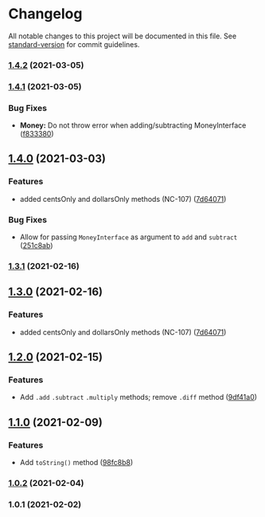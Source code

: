# Changelog

All notable changes to this project will be documented in this file. See [standard-version](https://github.com/conventional-changelog/standard-version) for commit guidelines.

### [1.4.2](https://github.com/ailohq/money/compare/v1.4.1...v1.4.2) (2021-03-05)

### [1.4.1](https://github.com/ailohq/money/compare/v1.4.0...v1.4.1) (2021-03-05)


### Bug Fixes

* **Money:** Do not throw error when adding/subtracting MoneyInterface ([f833380](https://github.com/ailohq/money/commit/f83338048c82a00d04e7900f2fb82cd888c00433))

## [1.4.0](https://github.com/ailohq/money/compare/v1.2.0...v1.4.0) (2021-03-03)


### Features

* added centsOnly and dollarsOnly methods (NC-107) ([7d64071](https://github.com/ailohq/money/commit/7d640713028809448bd9b2dccdba0bfe7e9b3560))


### Bug Fixes

* Allow for passing `MoneyInterface` as argument to `add` and `subtract` ([251c8ab](https://github.com/ailohq/money/commit/251c8aba4e076147f0afdbbe38dde0d7148579b1))

### [1.3.1](https://github.com/ailohq/money/compare/v1.3.0...v1.3.1) (2021-02-16)

## [1.3.0](https://github.com/ailohq/money/compare/v1.2.0...v1.3.0) (2021-02-16)


### Features

* added centsOnly and dollarsOnly methods (NC-107) ([7d64071](https://github.com/ailohq/money/commit/7d640713028809448bd9b2dccdba0bfe7e9b3560))

## [1.2.0](https://github.com/ailohq/money/compare/v1.1.0...v1.2.0) (2021-02-15)


### Features

* Add `.add` `.subtract` `.multiply` methods; remove `.diff` method ([9df41a0](https://github.com/ailohq/money/commit/9df41a0a522ce90121b863ebb9025ae98749971d))

## [1.1.0](https://github.com/ailohq/money/compare/v1.0.2...v1.1.0) (2021-02-09)


### Features

* Add `toString()` method ([98fc8b8](https://github.com/ailohq/money/commit/98fc8b8ce83a046c10b50882342cc3b524b080a1))

### [1.0.2](https://github.com/ailohq/money/compare/v1.0.1...v1.0.2) (2021-02-04)

### 1.0.1 (2021-02-02)
